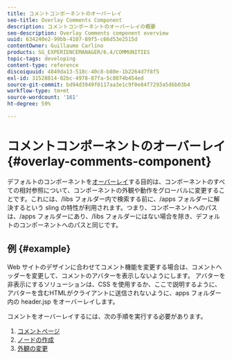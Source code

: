 ```yaml
---
title: コメントコンポーネントのオーバーレイ
seo-title: Overlay Comments Component
description: コメントコンポーネントのオーバーレイの概要
seo-description: Overlay Comments component overview
uuid: 634240e2-99bb-4107-89f5-c66d53e2515d
contentOwner: Guillaume Carlino
products: SG_EXPERIENCEMANAGER/6.4/COMMUNITIES
topic-tags: developing
content-type: reference
discoiquuid: 4849da13-518c-40c8-b80e-1b2264d7f8f5
exl-id: 31528814-02bc-4978-87fa-5c8074b454ed
source-git-commit: bd94d3949f0117aa3e1c9f0e84f7293a5d6b03b4
workflow-type: tm+mt
source-wordcount: '161'
ht-degree: 59%

---
```


# コメントコンポーネントのオーバーレイ {#overlay-comments-component}

デフォルトのコンポーネントを[オーバーレイ](client-customize.md#overlays)する目的は、コンポーネントのすべての相対参照について、コンポーネントの外観や動作をグローバルに変更することです。これには、/libs フォルダー内で検索する前に、/apps フォルダーに解決するという sling の特性が利用されます。つまり、コンポーネントへのパスは、/apps フォルダーにあり、/libs フォルダーにはない場合を除き、デフォルトのコンポーネントへのパスと同じです。

## 例 {#example}

Web サイトのデザインに合わせてコメント機能を変更する場合は、コメントヘッダーを変更して、コメントのアバターを表示しないようにします。 アバターを非表示にするソリューションは、CSS を使用するか、ここで説明するように、アバターを含むHTMLがクライアントに送信されないように、apps フォルダー内の header.jsp をオーバーレイします。

コメントをオーバーレイするには、次の手順を実行する必要があります。

1. [コメントページ](overlay-create-comments-page.md)
1. [ノードの作成](overlay-create-nodes.md)
1. [外観の変更](overlay-alter-appearance.md)
